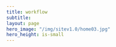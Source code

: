 ```yaml
---
title: workflow
subtitle: 
layout: page
hero_image: "/img/sitev1.0/home03.jpg"
hero_height: is-small
---
```


